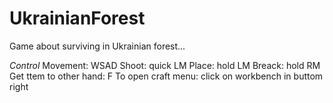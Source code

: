 # UkrainianForest
Game about surviving in Ukrainian forest...

*Control*
    Movement: WSAD
    Shoot: quick LM
    Place: hold LM
    Breack: hold RM
    Get ttem to other hand: F
    To open craft menu: click on workbench in buttom right
